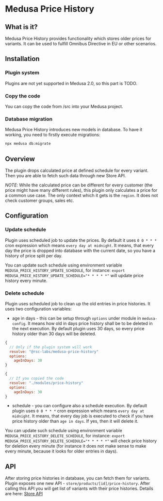 # Medusa Price History

## What is it?

Medusa Price History provides functionality which stores older prices for variants. It can be used to fulfill Omnibus Directive in EU or other scenarios.

## Installation

### Plugin system

Plugins are not yet supported in Medusa 2.0, so this part is TODO.

### Copy the code

You can copy the code from /src into your Medusa project.

### Database migration

Medusa Price History introduces new models in database. To have it working, you need to firstly execute migrations:
```bash
npx medusa db:migrate
```

## Overview

The plugin drops calculated price at defined schedule for every variant. Then you are able to fetch such data through new Store API.

*NOTE*: While the calculated price can be different for every customer (the price might have many different rules), this plugin only calculates a price for a common use case. The only context which it gets is the `region`. It does not check customer groups, sales etc.

## Configuration

### Update schedule

Plugin uses scheduled job to update the prices. By default it uses `0 0 * * *` cron expression which means `every day at midnight`. It means, that every day the price is dropped into database with the current date, so you have a history of price split per day.

You can update such schedule using environment variable `MEDUSA_PRICE_HISTORY_UPDATE_SCHEDULE`, for instance: `export MEDUSA_PRICE_HISTORY_UPDATE_SCHEDULE="* * * * *"` will update price history every minute.

### Delete schedule

Plugin uses scheduled job to clean up the old entries in price histories. It uses two configuration variables:
- age in days - this can be setup through `options` under module in `medusa-config`. It means how old in days price history shall be to be deleted in the next execution. By default plugin uses 30 days, so every price history older than 30 days will be deleted.
```js
{
  // Only if the plugin system will work
  resolve: "@rsc-labs/medusa-price-history"
  options:
    ageInDays: 30
}
```
```js
{
  // If you copied the code
  resolve: "./modules/price-history"
  options:
    ageInDays: 30
}
```
- schedule - you can configure also a schedule execution. By default plugin uses `0 0 * * *` cron expression which means `every day at midnight`. It means, that every day job is executed to check if you have price history older than `age in days`. If yes, then it will delete it.

You can update such schedule using environment variable `MEDUSA_PRICE_HISTORY_DELETE_SCHEDULE`, for instance: `export MEDUSA_PRICE_HISTORY_DELETE_SCHEDULE="* * * * *"` will check price history for deletion every minute (for instance it does not make sense to make every minute, because it looks for older entries in days).

## API

After storing price histories in database, you can fetch them for variants. Plugin exposes one new API - `store/products/[id]/price-history`. After calling this API you will get list of variants with their price histories. Details are here: [Store API](./docs/api.yaml)